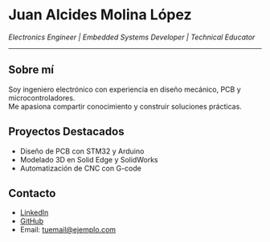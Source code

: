 # Juan Alcides Molina López
*Electronics Engineer | Embedded Systems Developer | Technical Educator*

---

## Sobre mí
Soy ingeniero electrónico con experiencia en diseño mecánico, PCB y microcontroladores.  
Me apasiona compartir conocimiento y construir soluciones prácticas.

## Proyectos Destacados
- Diseño de PCB con STM32 y Arduino
- Modelado 3D en Solid Edge y SolidWorks
- Automatización de CNC con G-code

## Contacto
- [LinkedIn](https://www.linkedin.com/in/TU-LINK)
- [GitHub](https://github.com/jalmolina)
- Email: tuemail@ejemplo.com
